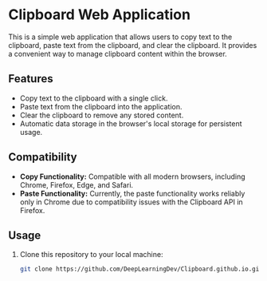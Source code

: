 # Clipboard Web Application

This is a simple web application that allows users to copy text to the clipboard, paste text from the clipboard, and clear the clipboard. It provides a convenient way to manage clipboard content within the browser.

## Features

- Copy text to the clipboard with a single click.
- Paste text from the clipboard into the application.
- Clear the clipboard to remove any stored content.
- Automatic data storage in the browser's local storage for persistent usage.

## Compatibility

- **Copy Functionality:** Compatible with all modern browsers, including Chrome, Firefox, Edge, and Safari.
- **Paste Functionality:** Currently, the paste functionality works reliably only in Chrome due to compatibility issues with the Clipboard API in Firefox.

## Usage

1. Clone this repository to your local machine:

   ```bash
   git clone https://github.com/DeepLearningDev/Clipboard.github.io.git
